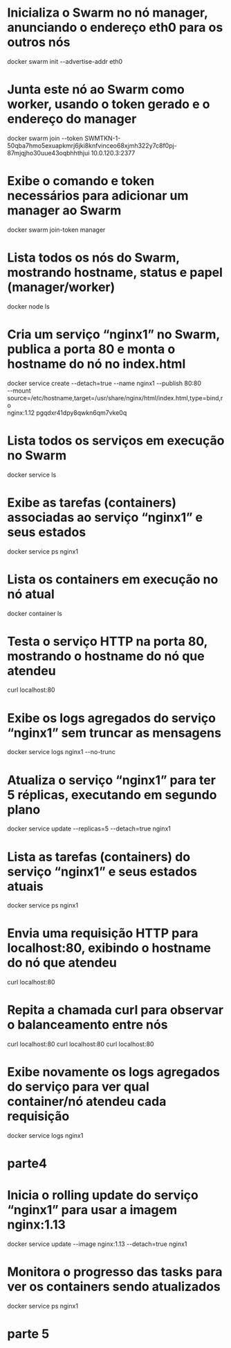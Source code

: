 # Inicializa o Swarm no nó manager, anunciando o endereço eth0 para os outros nós
docker swarm init --advertise-addr eth0

# Junta este nó ao Swarm como worker, usando o token gerado e o endereço do manager
docker swarm join --token SWMTKN-1-50qba7hmo5exuapkmrj6jki8knfvinceo68xjmh322y7c8f0pj-87mjqjho30uue43oqbhhthjui 10.0.120.3:2377

# Exibe o comando e token necessários para adicionar um manager ao Swarm
docker swarm join-token manager

# Lista todos os nós do Swarm, mostrando hostname, status e papel (manager/worker)
docker node ls

# Cria um serviço “nginx1” no Swarm, publica a porta 80 e monta o hostname do nó no index.html
docker service create --detach=true --name nginx1 --publish 80:80 \
  --mount source=/etc/hostname,target=/usr/share/nginx/html/index.html,type=bind,ro \
  nginx:1.12 pgqdxr41dpy8qwkn6qm7vke0q

# Lista todos os serviços em execução no Swarm
docker service ls

# Exibe as tarefas (containers) associadas ao serviço “nginx1” e seus estados
docker service ps nginx1

# Lista os containers em execução no nó atual
docker container ls

# Testa o serviço HTTP na porta 80, mostrando o hostname do nó que atendeu
curl localhost:80


# Exibe os logs agregados do serviço “nginx1” sem truncar as mensagens
docker service logs nginx1 --no-trunc

# Atualiza o serviço “nginx1” para ter 5 réplicas, executando em segundo plano
docker service update --replicas=5 --detach=true nginx1

# Lista as tarefas (containers) do serviço “nginx1” e seus estados atuais
docker service ps nginx1

# Envia uma requisição HTTP para localhost:80, exibindo o hostname do nó que atendeu
curl localhost:80

# Repita a chamada curl para observar o balanceamento entre nós
curl localhost:80
curl localhost:80
curl localhost:80

# Exibe novamente os logs agregados do serviço para ver qual container/nó atendeu cada requisição
docker service logs nginx1

# parte4

# Inicia o rolling update do serviço “nginx1” para usar a imagem nginx:1.13
docker service update --image nginx:1.13 --detach=true nginx1

# Monitora o progresso das tasks para ver os containers sendo atualizados
docker service ps nginx1

# parte 5

